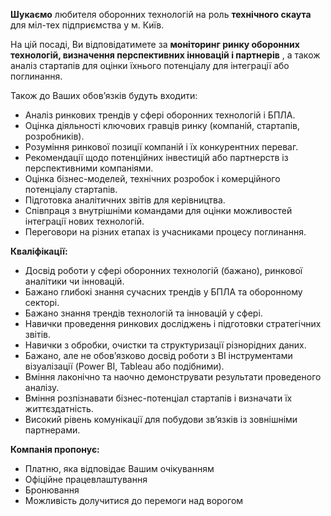 **Шукаємо** любителя оборонних технологій на роль **технічного скаута** для
міл-тех підприємства у м. Київ.

На цій посаді, Ви відповідатимете за **моніторинг ринку оборонних технологій,
визначення перспективних інновацій і партнерів** , а також аналіз стартапів
для оцінки їхнього потенціалу для інтеграції або поглинання.

Також до Ваших обов’язків будуть входити:

  * Аналіз ринкових трендів у сфері оборонних технологій і БПЛА.
  * Оцінка діяльності ключових гравців ринку (компаній, стартапів, розробників).
  * Розуміння ринкової позиції компаній і їх конкурентних переваг.
  * Рекомендації щодо потенційних інвестицій або партнерств із перспективними компаніями.
  * Оцінка бізнес-моделей, технічних розробок і комерційного потенціалу стартапів.
  * Підготовка аналітичних звітів для керівництва.
  * Співпраця з внутрішніми командами для оцінки можливостей інтеграції нових технологій.
  * Переговори на різних етапах із учасниками процесу поглинання.

**Кваліфікації:**

  * Досвід роботи у сфері оборонних технологій (бажано), ринкової аналітики чи інновацій.
  * Бажано глибокі знання сучасних трендів у БПЛА та оборонному секторі.
  * Бажано знання трендів технологій та інновацій у сфері.
  * Навички проведення ринкових досліджень і підготовки стратегічних звітів.
  * Навички з обробки, очистки та структуризації різнорідних даних.
  * Бажано, але не обов’язково досвід роботи з BI інструментами візуалізації (Power BI, Tableau або подібними).
  * Вміння лаконічно та наочно демонструвати результати проведеного аналізу.
  * Вміння розпізнавати бізнес-потенціал стартапів і визначати їх життєздатність.
  * Високий рівень комунікації для побудови зв’язків із зовнішніми партнерами.

**Компанія пропонує:**

  * Платню, яка відповідає Вашим очікуванням
  * Офіційне працевлаштування
  * Бронювання
  * Можливість долучитися до перемоги над ворогом